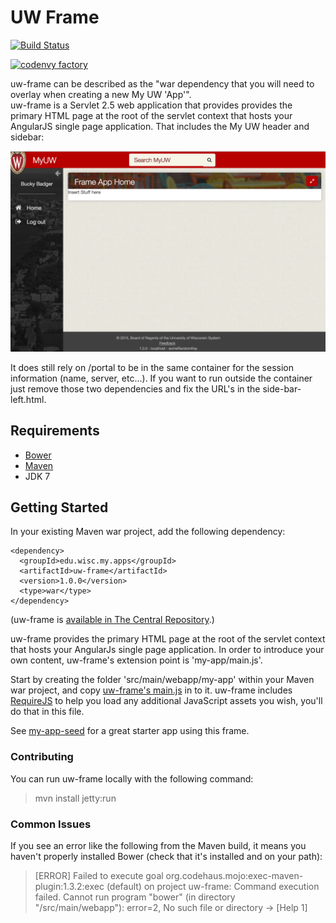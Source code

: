 # UW Frame

[![Build Status](https://travis-ci.org/UW-Madison-DoIT/uw-frame.svg)](https://travis-ci.org/UW-Madison-DoIT/uw-frame)

[![codenvy factory](https://codenvy.com/factory/resources/factory-white.png)](https://codenvy.com/factory?id=au4tpiai3n1ygpy1)

uw-frame can be described as the "war dependency that you will need to overlay when creating a new My UW 'App'".  
uw-frame is a Servlet 2.5 web application that provides provides the primary HTML page at the root of the servlet context that hosts your AngularJS single page application.
That includes the My UW header and sidebar:

![uw-frame screenshot](uw-frame-screenshot.png "UW Frame")


It does still rely on /portal to be in the same container for the session information (name, server, etc...).  If you want to run outside the container just remove those two dependencies and fix the URL's in the side-bar-left.html.

## Requirements

* [Bower](http://bower.io/)
* [Maven](http://maven.apache.org) 
* JDK 7 

## Getting Started

In your existing Maven war project, add the following dependency:

```
<dependency>
  <groupId>edu.wisc.my.apps</groupId>
  <artifactId>uw-frame</artifactId>
  <version>1.0.0</version>
  <type>war</type>
</dependency>
```

(uw-frame is [available in The Central Repository](http://search.maven.org/#search%7Cgav%7C1%7Cg%3A%22edu.wisc.my.apps%22%20AND%20a%3A%22uw-frame%22).)

uw-frame provides the primary HTML page at the root of the servlet context that hosts your AngularJs single page application. In order to introduce your own content, uw-frame's extension point is 'my-app/main.js'.

Start by creating the folder 'src/main/webapp/my-app' within your Maven war project, and copy [uw-frame's main.js](https://github.com/UW-Madison-DoIT/uw-frame/blob/master/src/main/webapp/my-app/main.js) in to it.
uw-frame includes [RequireJS](http://requirejs.org/) to help you load any additional JavaScript assets you wish, you'll do that in this file.

See [my-app-seed](https://github.com/UW-Madison-DoIT/my-app-seed) for a great starter app using this frame.

### Contributing

You can run uw-frame locally with the following command:

> mvn install jetty:run

### Common Issues

If you see an error like the following from the Maven build, it means you haven't properly installed Bower (check that it's installed and on your path): 

> [ERROR] Failed to execute goal org.codehaus.mojo:exec-maven-plugin:1.3.2:exec (default) on project uw-frame: Command execution failed. Cannot run program "bower" (in directory "<project-root>/src/main/webapp"): error=2, No such file or directory -> [Help 1]

